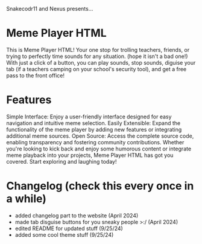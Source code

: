 Snakecodr11 and Nexus presents...
# Meme Player HTML

This is Meme Player HTML! Your one stop for trolling teachers, friends, or trying to perfectly time sounds for any situation. (hope it isn't a bad one!) With just a click of a button, you can play sounds, stop sounds, diguise your tab (if a teachers camping on your school's security tool), and get a free pass to the front office!

# Features

Simple Interface: Enjoy a user-friendly interface designed for easy navigation and intuitive meme selection.
Easily Extensible: Expand the functionality of the meme player by adding new features or integrating additional meme sources.
Open Source: Access the complete source code, enabling transparency and fostering community contributions.
Whether you're looking to kick back and enjoy some humorous content or integrate meme playback into your projects, Meme Player HTML has got you covered. Start exploring and laughing today!

# Changelog (check this every once in a while)
- added changelog part to the website (April 2024)
- made tab disguise buttons for you sneaky people >:/ (April 2024)
- edited README for updated stuff (9/25/24)
- added some cool theme stuff (9/25/24)
